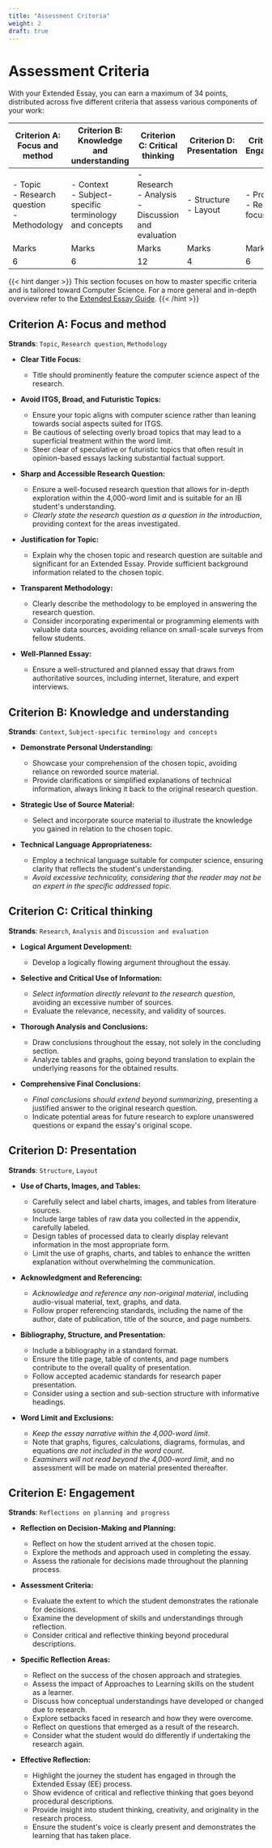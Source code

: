 ```yaml
---
title: "Assessment Criteria"
weight: 2
draft: true
---
```


# Assessment Criteria
With your Extended Essay, you can earn a maximum of 34 points, distributed across five different criteria that assess various components of your work:

| Criterion A: Focus and method | Criterion B: Knowledge and understanding | Criterion C: Critical thinking | Criterion D: Presentation | Criterion E: Engagement |
| - | - | - | - | - |
| - Topic<br>- Research question<br>- Methodology | - Context<br>- Subject-specific terminology and concepts |  - Research<br>- Analysis<br>- Discussion and evaluation | - Structure<br>- Layout | - Process<br>- Research focus |
| Marks | Marks | Marks | Marks | Marks |
| 6 | 6 | 12 | 4 | 6|

{{< hint danger >}}
This section focuses on how to master specific criteria and is tailored toward Computer Science. For a more general and in-depth overview refer to the [Extended Essay Guide](https://isob.ukw.edu.pl/wp-content/uploads/2018/04/extended-essay-guide-first-exams-2018.pdf).
{{< /hint >}}

## Criterion A: Focus and method
**Strands**: `Topic`, `Research question`, `Methodology`

- **Clear Title Focus:**
  - Title should prominently feature the computer science aspect of the research.

- **Avoid ITGS, Broad, and Futuristic Topics:**
  - Ensure your topic aligns with computer science rather than leaning towards social aspects suited for ITGS. 
  - Be cautious of selecting overly broad topics that may lead to a superficial treatment within the word limit.
  - Steer clear of speculative or futuristic topics that often result in opinion-based essays lacking substantial factual support.

- **Sharp and Accessible Research Question:**
  - Ensure a well-focused research question that allows for in-depth exploration within the 4,000-word limit and is suitable for an IB student's understanding. 
  - *Clearly state the research question as a question in the introduction*, providing context for the areas investigated.

- **Justification for Topic:**
  - Explain why the chosen topic and research question are suitable and significant for an Extended Essay. Provide sufficient background information related to the chosen topic.

- **Transparent Methodology:**
  - Clearly describe the methodology to be employed in answering the research question. 
  - Consider incorporating experimental or programming elements with valuable data sources, avoiding reliance on small-scale surveys from fellow students.

- **Well-Planned Essay:**
  - Ensure a well-structured and planned essay that draws from authoritative sources, including internet, literature, and expert interviews.


## Criterion B: Knowledge and understanding
**Strands**: `Context`, `Subject-specific terminology and concepts`

- **Demonstrate Personal Understanding:**
  - Showcase your comprehension of the chosen topic, avoiding reliance on reworded source material.
  - Provide clarifications or simplified explanations of technical information, always linking it back to the original research question.

- **Strategic Use of Source Material:**
  - Select and incorporate source material to illustrate the knowledge you gained in relation to the chosen topic.

- **Technical Language Appropriateness:**
  - Employ a technical language suitable for computer science, ensuring clarity that reflects the student's understanding.
  - *Avoid excessive technicality, considering that the reader may not be an expert in the specific addressed topic*.

## Criterion C: Critical thinking
**Strands**: `Research`, `Analysis` and `Discussion and evaluation`

- **Logical Argument Development:**
  - Develop a logically flowing argument throughout the essay.

- **Selective and Critical Use of Information:**
  - *Select information directly relevant to the research question*, avoiding an excessive number of sources.
  - Evaluate the relevance, necessity, and validity of sources.

- **Thorough Analysis and Conclusions:**
  - Draw conclusions throughout the essay, not solely in the concluding section.
  - Analyze tables and graphs, going beyond translation to explain the underlying reasons for the obtained results.

- **Comprehensive Final Conclusions:**
  - *Final conclusions should extend beyond summarizing*, presenting a justified answer to the original research question.
  - Indicate potential areas for future research to explore unanswered questions or expand the essay's original scope.

## Criterion D: Presentation
**Strands**: `Structure`, `Layout`

- **Use of Charts, Images, and Tables:**
  - Carefully select and label charts, images, and tables from literature sources.
  - Include large tables of raw data you collected in the appendix, carefully labeled.
  - Design tables of processed data to clearly display relevant information in the most appropriate form.
  - Limit the use of graphs, charts, and tables to enhance the written explanation without overwhelming the communication.

- **Acknowledgment and Referencing:**
  - *Acknowledge and reference any non-original material*, including audio-visual material, text, graphs, and data.
  - Follow proper referencing standards, including the name of the author, date of publication, title of the source, and page numbers.

- **Bibliography, Structure, and Presentation:**
  - Include a bibliography in a standard format.
  - Ensure the title page, table of contents, and page numbers contribute to the overall quality of presentation.
  - Follow accepted academic standards for research paper presentation.
  - Consider using a section and sub-section structure with informative headings.

- **Word Limit and Exclusions:**
  - *Keep the essay narrative within the 4,000-word limit*.
  - Note that graphs, figures, calculations, diagrams, formulas, and equations *are not included in the word count*.
  - *Examiners will not read beyond the 4,000-word limit*, and no assessment will be made on material presented thereafter.

## Criterion E: Engagement
**Strands**: `Reflections on planning and progress`

- **Reflection on Decision-Making and Planning:**
  - Reflect on how the student arrived at the chosen topic.
  - Explore the methods and approach used in completing the essay.
  - Assess the rationale for decisions made throughout the planning process.

- **Assessment Criteria:**
  - Evaluate the extent to which the student demonstrates the rationale for decisions.
  - Examine the development of skills and understandings through reflection.
  - Consider critical and reflective thinking beyond procedural descriptions.

- **Specific Reflection Areas:**
  - Reflect on the success of the chosen approach and strategies.
  - Assess the impact of Approaches to Learning skills on the student as a learner.
  - Discuss how conceptual understandings have developed or changed due to research.
  - Explore setbacks faced in research and how they were overcome.
  - Reflect on questions that emerged as a result of the research.
  - Consider what the student would do differently if undertaking the research again.

- **Effective Reflection:**
  - Highlight the journey the student has engaged in through the Extended Essay (EE) process.
  - Show evidence of critical and reflective thinking that goes beyond procedural descriptions.
  - Provide insight into student thinking, creativity, and originality in the research process.
  - Ensure the student's voice is clearly present and demonstrates the learning that has taken place.
